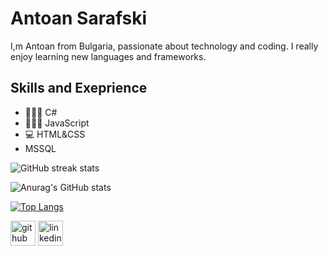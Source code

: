 # Antoan Sarafski
I,m Antoan from Bulgaria, passionate about technology and coding. I really enjoy learning new languages and frameworks. 

## Skills and Exeprience
* 👨🏻‍💻 C#
* 👨🏻‍💻 JavaScript
* 💻 HTML&CSS
* <i class="fa-solid fa-database"></i> MSSQL

![GitHub streak stats](https://streak-stats.demolab.com/?user=antoansarafski&theme=transparent)  

![Anurag's GitHub stats](https://github-readme-stats.vercel.app/api?username=antoansarafski&show_icons=true&theme=transparent)

[![Top Langs](https://github-readme-stats.vercel.app/api/top-langs/?username=antoansarafski&layout=pie&theme=transparent)](https://github.com/anuraghazra/github-readme-stats)

[<img src='https://cdn.jsdelivr.net/npm/simple-icons@3.0.1/icons/github.svg' alt='github' height='40'>](https://github.com/antoansarafski)  [<img src='https://cdn.jsdelivr.net/npm/simple-icons@3.0.1/icons/linkedin.svg' alt='linkedin' height='40'>](https://www.linkedin.com/in/antoan-sarafski-a48829127//)  

